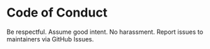 <!-- status: stub; target: 150+ words -->

# Code of Conduct

Be respectful.  Assume good intent.  No harassment.  Report issues to maintainers via GitHub Issues.

